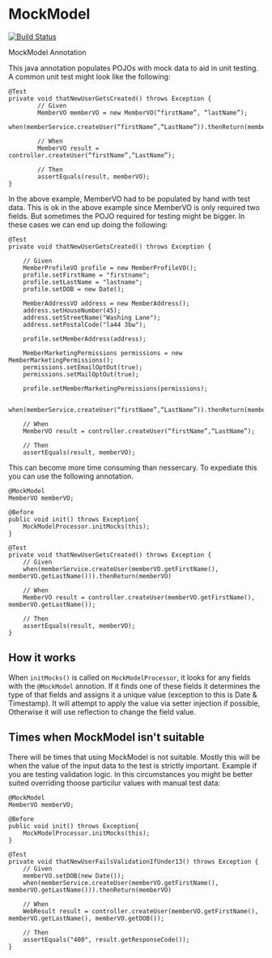 # MockModel

[![Build Status](https://travis-ci.org/nate-sonicbottle/MockModel.svg?branch=master)](https://travis-ci.org/nate-sonicbottle/MockModel)

MockModel Annotation 

This java annotation populates POJOs with mock data to aid in unit testing. A common unit test might look like the following: 

```
@Test
private void thatNewUserGetsCreated() throws Exception {
		// Given
		MemberVO memberVO = new MemberVO(“firstName”, “lastName”);
		when(memberService.createUser(“firstName”,“LastName”)).thenReturn(memberVO)		
		
		// When
		MemberVO result = controller.createUser(“firstName”,“LastName”);	

		// Then
		assertEquals(result, memberVO);
}
```

In the above example, MemberVO had to be populated by hand with test data. This is ok in the above example since MemberVO is only required two fields. But sometimes the POJO required for testing might be bigger. In these cases we can end up doing the following: 

```
@Test
private void thatNewUserGetsCreated() throws Exception {

	// Given
	MemberProfileVO profile = new MemberProfileVO();
	profile.setFirstName = "firstname";
	profile.setLastName = "lastname";
	profile.setDOB = new Date();

	MemberAddressVO address = new MemberAddress();
	address.setHouseNumber(45);
	address.setStreetName("Washing Lane");
	address.setPostalCode("la44 3bw");

	profile.setMemberAddress(address);

	MemberMarketingPermissions permissions = new MemberMarketingPermissions();
	permissions.setEmailOptOut(true);
	permissions.setMailOptOut(true);

	profile.setMemberMarketingPermissions(permissions);

	when(memberService.createUser(“firstName”,“LastName”)).thenReturn(memberVO)		
		
	// When
	MemberVO result = controller.createUser(“firstName”,“LastName”);	

	// Then
	assertEquals(result, memberVO);	
```

This can become more time consuming than nessercary. To expediate this you can use the following annotation. 

```
@MockModel
MemberVO memberVO;

@Before
public void init() throws Exception{
	MockModelProcessor.initMocks(this);
}

@Test
private void thatNewUserGetsCreated() throws Exception {
	// Given 
	when(memberService.createUser(memberVO.getFirstName(), memberVO.getLastName())).thenReturn(memberVO)		
		
	// When
	MemberVO result = controller.createUser(memberVO.getFirstName(), memberVO.getLastName());	

	// Then
	assertEquals(result, memberVO);	
}
```

## How it works 

When ``initMocks()`` is called on ``MockModelProcessor``, it looks for any fields with the ``@MockModel`` annotion. If it finds one of these fields it determines the type of that fields and assigns it a unique value (exception to this is Date & Timestamp). It will attempt to apply the value via setter injection if possible, Otherwise it will use reflection to change the field value. 

## Times when MockModel isn't suitable 

There will be times that using MockModel is not suitable. Mostly this will be when the value of the input data to the test is strictly important. Example if you are testing validation logic. In this circumstances you might be better suited overriding thoose particilur values with manual test data: 

```
@MockModel
MemberVO memberVO;

@Before
public void init() throws Exception{
	MockModelProcessor.initMocks(this);
}

@Test
private void thatNewUserFailsValidationIfUnder13() throws Exception {
	// Given 
	memberVO.setDOB(new Date());
	when(memberService.createUser(memberVO.getFirstName(), memberVO.getLastName())).thenReturn(memberVO)		
		
	// When
	WebResult result = controller.createUser(memberVO.getFirstName(), memberVO.getLastName(), memberVO.getDOB());	

	// Then
	assertEquals("400", result.getResponseCode());	
}
```





